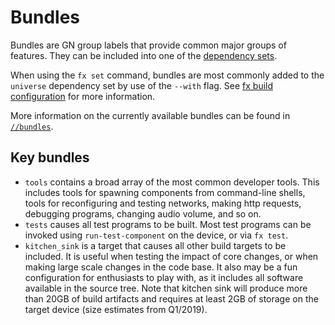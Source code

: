 # Bundles

Bundles are GN group labels that provide common major groups of features.
They can be included into one of the [dependency
sets](boards_and_products.md#dependency-sets).

When using the `fx set` command, bundles are most commonly added to the
`universe` dependency set by use of the `--with` flag. See [fx build
configuration][fx-build-config] for more information.

More information on the currently available bundles can be found in
[`//bundles`](/bundles/README.md).

## Key bundles

* `tools` contains a broad array of the most common developer tools. This
  includes tools for spawning components from command-line shells, tools for
  reconfiguring and testing networks, making http requests, debugging programs,
  changing audio volume, and so on.
* `tests` causes all test programs to be built. Most test programs can be
  invoked using `run-test-component` on the device, or via `fx test`.
* `kitchen_sink` is a target that causes all other build targets to be
  included. It is useful when testing the impact of core changes, or when
  making large scale changes in the code base. It also may be a fun
  configuration for enthusiasts to play with, as it includes all software
  available in the source tree. Note that kitchen sink will produce more than
  20GB of build artifacts and requires at least 2GB of storage on the target
  device (size estimates from Q1/2019).

[fx-build-config]: development/build/fx.md#configure-a-build
